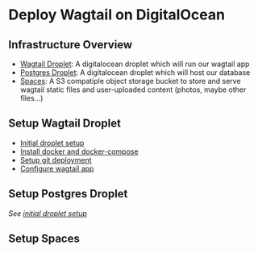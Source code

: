 # Deploy Wagtail on DigitalOcean

## Infrastructure Overview

- [Wagtail Droplet](#setup-wagtail-droplet): A digitalocean droplet which will run our wagtail app
- [Postgres Droplet](#setup-postgres-droplet): A digitalocean droplet which will host our database
- [Spaces](#setup-spaces): A S3 compatiple object storage bucket to store and serve wagtail static files and user-uploaded content (photos, maybe other files...)

## Setup Wagtail Droplet
- [Initial droplet setup](/docs/initial-droplet-setup.md)
- [Install docker and docker-compose](/docs/install-docker-and-compose.md)
- [Setup git deployment](/docs/setup-raw-git-repo-for-deployment.md)
- [Configure wagtail app](/docs/configure-wagtail-app.md)


## Setup Postgres Droplet
*See [initial droplet setup](/docs/initial-droplet-setup.md)*

## Setup Spaces

